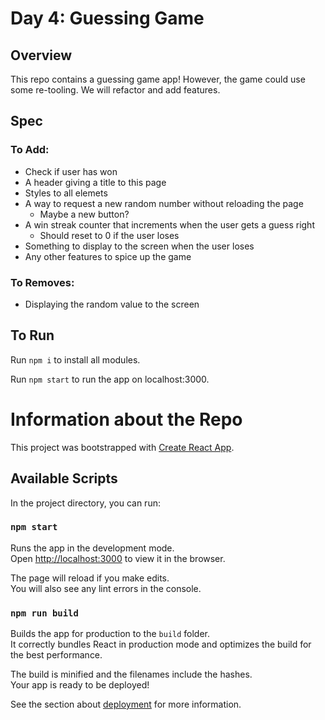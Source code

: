 # Day 4: Guessing Game

## Overview

This repo contains a guessing game app! However, the game could use some re-tooling. We will refactor and add features.

## Spec

### To Add:

- Check if user has won
- A header giving a title to this page
- Styles to all elemets
- A way to request a new random number without reloading the page
  - Maybe a new button?
- A win streak counter that increments when the user gets a guess right
  - Should reset to 0 if the user loses
- Something to display to the screen when the user loses
- Any other features to spice up the game

### To Removes:

- Displaying the random value to the screen

## To Run

Run `npm i` to install all modules.

Run `npm start` to run the app on localhost:3000.

# Information about the Repo

This project was bootstrapped with [Create React App](https://github.com/facebook/create-react-app).

## Available Scripts

In the project directory, you can run:

### `npm start`

Runs the app in the development mode.<br>
Open [http://localhost:3000](http://localhost:3000) to view it in the browser.

The page will reload if you make edits.<br>
You will also see any lint errors in the console.

### `npm run build`

Builds the app for production to the `build` folder.<br>
It correctly bundles React in production mode and optimizes the build for the best performance.

The build is minified and the filenames include the hashes.<br>
Your app is ready to be deployed!

See the section about [deployment](https://facebook.github.io/create-react-app/docs/deployment) for more information.
